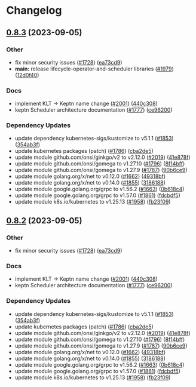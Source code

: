# Changelog

## [0.8.3](https://github.com/mowies/lifecycle-controller/compare/scheduler-v0.8.2...scheduler-v0.8.3) (2023-09-05)


### Other

* fix minor security issues ([#1728](https://github.com/mowies/lifecycle-controller/issues/1728)) ([ea73cd9](https://github.com/mowies/lifecycle-controller/commit/ea73cd983102632fb162e1b4c8ae56687b288b25))
* **main:** release lifecycle-operator-and-scheduler libraries ([#1979](https://github.com/mowies/lifecycle-controller/issues/1979)) ([12d0f40](https://github.com/mowies/lifecycle-controller/commit/12d0f40725e466825c4a0d483fa344e5888b03ae))


### Docs

* implement KLT -&gt; Keptn name change ([#2001](https://github.com/mowies/lifecycle-controller/issues/2001)) ([440c308](https://github.com/mowies/lifecycle-controller/commit/440c3082e5400f89d791724651984ba2bc0a4724))
* keptn Scheduler architecture documentation ([#1777](https://github.com/mowies/lifecycle-controller/issues/1777)) ([ce96200](https://github.com/mowies/lifecycle-controller/commit/ce96200b9bfed62062b199845104c4493b3a2627))


### Dependency Updates

* update dependency kubernetes-sigs/kustomize to v5.1.1 ([#1853](https://github.com/mowies/lifecycle-controller/issues/1853)) ([354ab3f](https://github.com/mowies/lifecycle-controller/commit/354ab3f980c2569e17a0354ece417df40317d120))
* update kubernetes packages (patch) ([#1786](https://github.com/mowies/lifecycle-controller/issues/1786)) ([cba2de5](https://github.com/mowies/lifecycle-controller/commit/cba2de5a5cd04c094131552aaf92c2b85ac23d21))
* update module github.com/onsi/ginkgo/v2 to v2.12.0 ([#2019](https://github.com/mowies/lifecycle-controller/issues/2019)) ([41e878f](https://github.com/mowies/lifecycle-controller/commit/41e878ff8bbb438efa4b221470a571687dd392e9))
* update module github.com/onsi/gomega to v1.27.10 ([#1796](https://github.com/mowies/lifecycle-controller/issues/1796)) ([8f14bff](https://github.com/mowies/lifecycle-controller/commit/8f14bffe27485a36e0b05b770a01e357402d92f7))
* update module github.com/onsi/gomega to v1.27.9 ([#1787](https://github.com/mowies/lifecycle-controller/issues/1787)) ([90b6ce9](https://github.com/mowies/lifecycle-controller/commit/90b6ce92253f52a43f3c13dddaa918ca73b515d0))
* update module golang.org/x/net to v0.12.0 ([#1662](https://github.com/mowies/lifecycle-controller/issues/1662)) ([49318bf](https://github.com/mowies/lifecycle-controller/commit/49318bfc40497a120304de9d831dfe033259220f))
* update module golang.org/x/net to v0.14.0 ([#1855](https://github.com/mowies/lifecycle-controller/issues/1855)) ([3186188](https://github.com/mowies/lifecycle-controller/commit/31861889bf7b227f489b941ac4a52db86551fcc2))
* update module google.golang.org/grpc to v1.56.2 ([#1663](https://github.com/mowies/lifecycle-controller/issues/1663)) ([0b618c4](https://github.com/mowies/lifecycle-controller/commit/0b618c4bf15209fbb81ec7c05f1d05543bdfd1cf))
* update module google.golang.org/grpc to v1.57.0 ([#1861](https://github.com/mowies/lifecycle-controller/issues/1861)) ([fdcbdf5](https://github.com/mowies/lifecycle-controller/commit/fdcbdf50365dfd69d16c679c6814e89570a8a0e2))
* update module k8s.io/kubernetes to v1.25.13 ([#1958](https://github.com/mowies/lifecycle-controller/issues/1958)) ([fb23f09](https://github.com/mowies/lifecycle-controller/commit/fb23f0948aa0395636b1290f3c7b3b28cbf54976))

## [0.8.2](https://github.com/keptn/lifecycle-toolkit/compare/scheduler-v0.8.1...scheduler-v0.8.2) (2023-09-05)


### Other

* fix minor security issues ([#1728](https://github.com/keptn/lifecycle-toolkit/issues/1728)) ([ea73cd9](https://github.com/keptn/lifecycle-toolkit/commit/ea73cd983102632fb162e1b4c8ae56687b288b25))


### Docs

* implement KLT -&gt; Keptn name change ([#2001](https://github.com/keptn/lifecycle-toolkit/issues/2001)) ([440c308](https://github.com/keptn/lifecycle-toolkit/commit/440c3082e5400f89d791724651984ba2bc0a4724))
* keptn Scheduler architecture documentation ([#1777](https://github.com/keptn/lifecycle-toolkit/issues/1777)) ([ce96200](https://github.com/keptn/lifecycle-toolkit/commit/ce96200b9bfed62062b199845104c4493b3a2627))


### Dependency Updates

* update dependency kubernetes-sigs/kustomize to v5.1.1 ([#1853](https://github.com/keptn/lifecycle-toolkit/issues/1853)) ([354ab3f](https://github.com/keptn/lifecycle-toolkit/commit/354ab3f980c2569e17a0354ece417df40317d120))
* update kubernetes packages (patch) ([#1786](https://github.com/keptn/lifecycle-toolkit/issues/1786)) ([cba2de5](https://github.com/keptn/lifecycle-toolkit/commit/cba2de5a5cd04c094131552aaf92c2b85ac23d21))
* update module github.com/onsi/ginkgo/v2 to v2.12.0 ([#2019](https://github.com/keptn/lifecycle-toolkit/issues/2019)) ([41e878f](https://github.com/keptn/lifecycle-toolkit/commit/41e878ff8bbb438efa4b221470a571687dd392e9))
* update module github.com/onsi/gomega to v1.27.10 ([#1796](https://github.com/keptn/lifecycle-toolkit/issues/1796)) ([8f14bff](https://github.com/keptn/lifecycle-toolkit/commit/8f14bffe27485a36e0b05b770a01e357402d92f7))
* update module github.com/onsi/gomega to v1.27.9 ([#1787](https://github.com/keptn/lifecycle-toolkit/issues/1787)) ([90b6ce9](https://github.com/keptn/lifecycle-toolkit/commit/90b6ce92253f52a43f3c13dddaa918ca73b515d0))
* update module golang.org/x/net to v0.12.0 ([#1662](https://github.com/keptn/lifecycle-toolkit/issues/1662)) ([49318bf](https://github.com/keptn/lifecycle-toolkit/commit/49318bfc40497a120304de9d831dfe033259220f))
* update module golang.org/x/net to v0.14.0 ([#1855](https://github.com/keptn/lifecycle-toolkit/issues/1855)) ([3186188](https://github.com/keptn/lifecycle-toolkit/commit/31861889bf7b227f489b941ac4a52db86551fcc2))
* update module google.golang.org/grpc to v1.56.2 ([#1663](https://github.com/keptn/lifecycle-toolkit/issues/1663)) ([0b618c4](https://github.com/keptn/lifecycle-toolkit/commit/0b618c4bf15209fbb81ec7c05f1d05543bdfd1cf))
* update module google.golang.org/grpc to v1.57.0 ([#1861](https://github.com/keptn/lifecycle-toolkit/issues/1861)) ([fdcbdf5](https://github.com/keptn/lifecycle-toolkit/commit/fdcbdf50365dfd69d16c679c6814e89570a8a0e2))
* update module k8s.io/kubernetes to v1.25.13 ([#1958](https://github.com/keptn/lifecycle-toolkit/issues/1958)) ([fb23f09](https://github.com/keptn/lifecycle-toolkit/commit/fb23f0948aa0395636b1290f3c7b3b28cbf54976))
